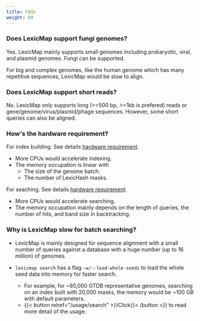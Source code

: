 ```yaml
---
title: FAQs
weight: 60
---
```


### Does LexicMap support fungi genomes?

Yes. LexicMap mainly supports small genomes including prokaryotic, viral, and plasmid genomes.
Fungi can be supported.

For big and complex genomes, like the human genome which has many repetitive sequences, LexicMap would be slow to align.

### Does LexicMap support short reads?

No. LexicMap only supports long (>=500 bp, >=1kb is prefered) reads or gene/genome/virus/plasmid/phage sequences.
However, some short queries can also be aligned.

### How's the hardware requirement?

For index building. See details [hardware requirement](https://bioinf.shenwei.me/LexicMap/tutorials/index/#hardware-requirements).
- More CPUs would accelerate indexing.
- The memory occupation is linear with
    - The size of the genome batch.
    - The number of LexicHash masks.

For seaching. See details [hardware requirement](https://bioinf.shenwei.me/LexicMap/tutorials/search/#hardware-requirements).
- More CPUs would accelerate searching.
- The memory occupation mainly depends on the length of queries, the number of hits, and band size in backtracking.

### Why is LexicMap slow for batch searching?

- LexicMap is mainly designed for sequence alignment with a small number of queries against a database with a huge number (up to 16 million) of genomes.

- `lexicmap search` has a flag `-w/--load-whole-seeds` to load the whole seed data into memory for
faster search.
    - For example, for ~85,000 GTDB representative genomes, searching on an index built with
20,000 masks, the memory would be ~100 GB with default parameters.
    -  {{< button relref="/usage/search"  >}}Click{{< /button >}}  to read more detail of the usage.
